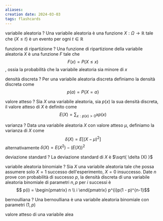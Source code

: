 ```yaml
---
aliases: 
creation date: 2024-03-03
tags: flashcards
---
```



variabile aleatoria
?
Una variabile aleatoria è una funzione $X : \Omega \to \mathbb{R}$ tale che $\{ X \leq t \}$ è un evento per ogni $t \in \mathbb{R}$

funzione di ripartizione
?
Una funzione di ripartizione della variabile aleatoria $X$ è una funzione $F$ tale che $$F(x) = P(X \leq x)$$, ossia la probabilità che la variabile aleatoria sia minore di $x$

densità discreta
?
Per una variabile aleatoria discreta definiamo la densità discreta come $$p(a) = P\{X = a\}$$

valore atteso
?
Sia $X$ una variabile aleatoria, sia $p(x)$ la sua densità discreta, il valore atteso di $X$ è definito come $$E(X) = \sum_{x : p(x) > 0} x p(x)$$

varianza
?
Data una variabile aleatoria $X$ con valore atteso $\mu$, definiamo la varianza di $X$ come
$$ \delta(X) = E[(X - \mu)^2] $$
alternativamente $\delta(X) = E(X^2) - (E(X))^2$

deviazione standard
?
La deviazione standard di $X$ è $\sqrt{ \delta (X) }$

variabile aleatoria binomiale
?
Sia $X$ una variabile aleatoria tale che possa assumere solo $X=1$ successo dell'esperimento, $X=0$ insuccesso. Date $n$ prove con probabilità di successo $p$, la densità discreta di una variabile aleatoria binomiale di parametri $n,p$ per $i$ successi è
$$ p(i) = \begin{pmatrix}
n \\
i
\end{pmatrix} p^{i}p(1 - p)^{n-1}$$

bernoulliana
?
Una bernoulliana è una variabile aleatoria binomiale con parametri $(1,p)$

valore atteso di una variabile alea